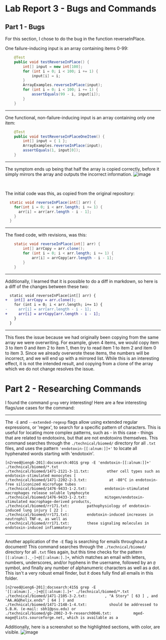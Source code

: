 # Lab Report 3 - Bugs and Commands

## Part 1 - Bugs
For this section, I chose to do the bug in the function reverseInPlace.

One failure-inducing input is an array containing items 0-99:
```java
    @Test
    public void testReverseInPlace() {
        int[] input = new int[100];
        for (int i = 0; i < 100; i += 1) {
            input[i] = i;
        }
        ArrayExamples.reverseInPlace(input);
        for (int i = 0; i < 100; i += 1) {
            assertEquals(99 - i, input[i]);
        }
    }
```

<hr>

One functional, non-failure-inducing input is an array containing only one item:
```java
    @Test
    public void testReverseInPlaceOneItem() {
        int[] input = { 1 };
        ArrayExamples.reverseInPlace(input);
        assertEquals(1, input[0]);
    }
```

<hr>

The symptom ends up being that half the array is copied correctly, before it simply mirrors the array and outputs the incorrect information.
![image](https://github.com/Minater247/cse-15l-lab-reports/assets/45747191/63dff5c2-985b-4686-9fac-0f7117cbcd0f)

<br>

The initial code was this, as copied from the original repository:
```java
  static void reverseInPlace(int[] arr) {
    for(int i = 0; i < arr.length; i += 1) {
      arr[i] = arr[arr.length - i - 1];
    }
  }
```

<hr>

The fixed code, with revisions, was this:
```java
    static void reverseInPlace(int[] arr) {
        int[] arrCopy = arr.clone();
        for (int i = 0; i < arr.length; i += 1) {
            arr[i] = arrCopy[arr.length - i - 1];
        }
    }
```

<hr>

Additionally, I learned that it is possible to do a diff in markdown, so here is a diff of the changes between these two:
```diff
  static void reverseInPlace(int[] arr) {
+   int[] arrCopy = arr.clone();
    for (int i = 0; i < arr.length; i+= 1) {
-     arr[i] = arr[arr.length - i - 1];
+     arr[i] = arrCopy[arr.length - i - 1];
    }
  }
```
<hr>
This fixes the issue because we had originally been copying from the same array we were overwriting. For example, given 4 items, we would copy item 3 to item 0 and item 2 to item 1, then try to read item 1 to item 2 and item 0 to item 3. Since we already overwrote these items, the numbers will be incorrect, and we will end up with a mirrored list. While this is an interesting effect, it is not the intended result, and copying from a clone of the array which we do not change resolves the issue.

# Part 2 - Researching Commands
I found the command `grep` very interesting! Here are a few interesting flags/use cases for the command:

<hr>

The `-E` and `--extended-regexp` flags allow using extended regular expressions, or 'regex', to search for a specific pattern of characters. This is useful for locating more complex patterns, such as - in this case - things that are related to endotoxins, but that are not endotoxins themselves. This command searches through the `./technical/biomed/` directory for all `.txt` files, and uses the pattern `'endotoxin-[[:alnum:]]+'` to locate all hyphenated words starting with 'endotoxin'.
```console
[n2reed@ieng6-201]:docsearch:401$ grep -E 'endotoxin-[[:alnum:]]+' ./technical/biomed/*.txt
./technical/biomed/1471-2121-3-11.txt:        other cell types such as endotoxin-stimulated monocytes [
./technical/biomed/1471-2202-2-3.txt:          at -80°C in endotoxin-free siliconized microfuge tubes
./technical/biomed/1476-9433-1-2.txt:        endotoxin-stimulated macrophages release soluble lymphocyte
./technical/biomed/1476-9433-1-2.txt:        mitogen/endotoxin-stimulated macrophage-derived products,
./technical/biomed/rr171.txt:        pathophysiology of endotoxin-induced lung injury [ 22 ] .
./technical/biomed/rr171.txt:        endotoxin-induced increases in neutrophil TNF-α, as well as
./technical/biomed/rr171.txt:        these signaling molecules in endotoxin-induced inflammatory
```

<hr>

Another application of the `-E` flag is searching for emails throughout a document! This command searches through the `./technical/biomed/` directory for all `.txt` files again, but this time checks for the pattern `[[:alnum:]._-]+@[[:alnum:].]+`, which matches an email with letters, numbers, underscores, and/or hyphens in the username, followed by an `@` symbol, and finally any number of alphanumeric characters as well as a dot. This isn't a very robust email finder, but it does fully find all emails in this folder.
```console
[n2reed@ieng6-201]:docsearch:415$ grep -E '[[:alnum:]._-]+@[[:alnum:].]+' ./technical/biomed/*.txt
./technical/biomed/1471-2105-3-2.txt:        , "A Story" [ 63 ] , and "AA.AG@helix.ends" [ 64 ] ) and
./technical/biomed/1471-2148-1-4.txt:          should be addressed to S.B.H. (e-mail: sbh1@psu.edu) or
./technical/biomed/gb-2002-3-9-research0046.txt:          mged-mage@lists.sourceforge.net, which is available as a
```
Additionally, here is a screenshot so the highlighted sections, with color, are visible.
![image](https://github.com/Minater247/cse-15l-lab-reports/assets/45747191/747095e9-8b2b-4fd7-ba9b-cc99e032f3c8)
